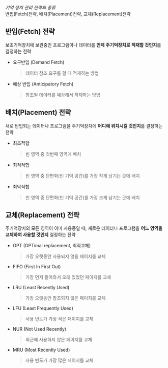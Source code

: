 _기억 장치 관리 전략의 종류_  
반입(Fetch)전략, 배치(Placement)전략, 교체(Replacement)전략

## 반입(Fetch) 전략
보조기억장치에 보관중인 프로그램이나 데이터를 **언제 주기억장치로 적재할 것인지**를 결정하는 전략
- 요구반입 (Demand Fetch)
  > 데이터 참조 요구를 할 때 적재하는 방법
- 예상 반입 (Anticipatory Fetch)
  > 참조될 데이터를 예상해서 적재하는 방법

## 배치(Placement) 전략
새로 반입되는 데이터나 프로그램을 주기억장치에 **어디에 위치시킬 것인지**를 결정하는 전략
- 최초적합
  > 빈 영역 중 첫번째 영역에 배치
- 최적적합
  > 빈 영역 중 단편화(빈 기억 공간)를 가장 작게 남기는 곳에 배치
- 최악적합
  > 빈 영역 중 단편화(빈 기억 공간)를 가장 크게 남기는 곳에 배치

## 교체(Replacement) 전략
주기억장치의 모든 영역이 이미 사용중일 때, 새로운 데이터나 프로그램을 **어느 영역을 교체하여 사용할 것인지** 결정하는 전략
- OPT (OPTimal replacement, 최적교체)
  > 가장 오랫동안 사용되지 않을 페이지를 교체
- FIFO (First In First Out)
  > 가장 먼저 들어와서 오래 있었던 페이지를 교체
- LRU (Least Recently Used)
  > 가장 오랫동안 참조되지 않은 페이지를 교체
- LFU (Least Frequently Used)
  > 사용 빈도가 가장 적은 패이지를 교체
- NUR (Not Used Recently)
  > 최근에 사용하지 않은 페이지를 교체
- MRU (Most Recently Used)
  > 사용 빈도가 가장 많은 페이지를 교체
